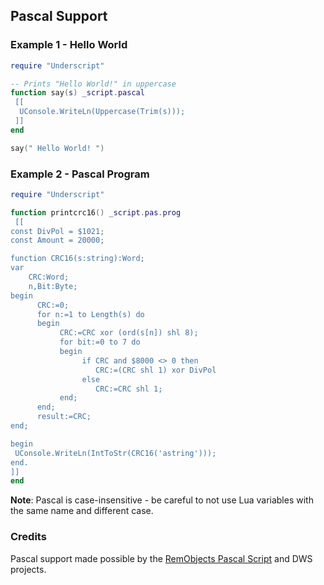 ## Pascal Support

### Example 1 - Hello World

```lua
require "Underscript"

-- Prints "Hello World!" in uppercase
function say(s) _script.pascal
 [[
  UConsole.WriteLn(Uppercase(Trim(s)));
 ]]
end

say(" Hello World! ")
```

### Example 2 - Pascal Program

```lua
require "Underscript"

function printcrc16() _script.pas.prog
 [[
const DivPol = $1021;
const Amount = 20000;

function CRC16(s:string):Word; 
var 
    CRC:Word; 
    n,Bit:Byte; 
begin 
      CRC:=0; 
      for n:=1 to Length(s) do 
      begin 
           CRC:=CRC xor (ord(s[n]) shl 8); 
           for bit:=0 to 7 do 
           begin 
                if CRC and $8000 <> 0 then 
                   CRC:=(CRC shl 1) xor DivPol 
                else 
                   CRC:=CRC shl 1; 
           end; 
      end; 
      result:=CRC; 
end;

begin
 UConsole.WriteLn(IntToStr(CRC16('astring')));
end.
]]
end
```

**Note**: Pascal is case-insensitive - be careful to not use Lua variables with the same name and different case.

### Credits

Pascal support made possible by the [RemObjects Pascal Script](http://www.remobjects.com/) and DWS projects.